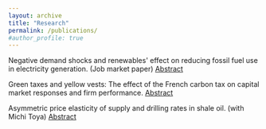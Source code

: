 ```yaml
---
layout: archive
title: "Research"
permalink: /publications/
#author_profile: true
---
```


Negative demand shocks and renewables' effect on reducing fossil fuel use in electricity generation. (Job market paper) [Abstract](https://www.dropbox.com/s/mthossn74lz351g/Turkey_Electricity_Abstract.pdf?dl=0)

Green taxes and yellow vests: The effect of the French carbon tax on capital market responses and firm performance. [Abstract](https://www.dropbox.com/s/mxv59382cy1pgcj/French_CT_Abstract.pdf?dl=0) 

Asymmetric price elasticity of supply and drilling rates in shale oil. (with Michi Toya) [Abstract](https://www.dropbox.com/s/9gbbt5rb3ymxaa0/NDShale_Abstract%20%281%29.pdf?dl=0)
